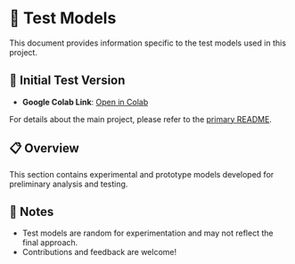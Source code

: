 # 🧪 Test Models

This document provides information specific to the test models used in this project.

## 🚀 Initial Test Version

- **Google Colab Link**: [Open in Colab](https://colab.research.google.com/drive/1kiy3xlwGESkbauCGqKnKfT0ZrVDcKzBq#scrollTo=8pnzuKkO87oc)

For details about the main project, please refer to the [primary README](README.md).

## 📋 Overview

This section contains experimental and prototype models developed for preliminary analysis and testing.

## 📝 Notes

- Test models are random for experimentation and may not reflect the final approach.
- Contributions and feedback are welcome!

